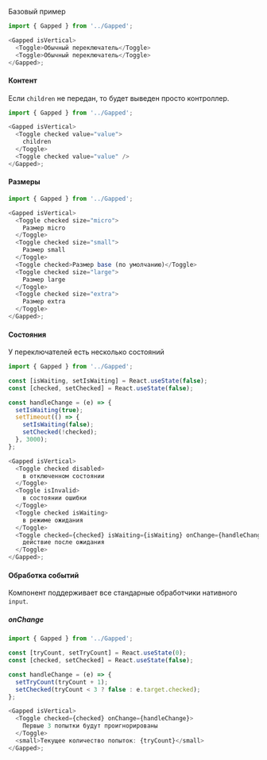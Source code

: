 Базовый пример

```js
import { Gapped } from '../Gapped';

<Gapped isVertical>
  <Toggle>Обычный переключатель</Toggle>
  <Toggle>Обычный переключатель</Toggle>
</Gapped>;
```

#### Контент

Если `children` не передан, то будет выведен просто контроллер.

```js
import { Gapped } from '../Gapped';

<Gapped isVertical>
  <Toggle checked value="value">
    children
  </Toggle>
  <Toggle checked value="value" />
</Gapped>;
```

#### Размеры

```js
import { Gapped } from '../Gapped';

<Gapped isVertical>
  <Toggle checked size="micro">
    Размер micro
  </Toggle>
  <Toggle checked size="small">
    Размер small
  </Toggle>
  <Toggle checked>Размер base (по умолчанию)</Toggle>
  <Toggle checked size="large">
    Размер large
  </Toggle>
  <Toggle checked size="extra">
    Размер extra
  </Toggle>
</Gapped>;
```

#### Состояния

У переключателей есть несколько состояний

```js
import { Gapped } from '../Gapped';

const [isWaiting, setIsWaiting] = React.useState(false);
const [checked, setChecked] = React.useState(false);

const handleChange = (e) => {
  setIsWaiting(true);
  setTimeout(() => {
    setIsWaiting(false);
    setChecked(!checked);
  }, 3000);
};

<Gapped isVertical>
  <Toggle checked disabled>
    в отключенном состоянии
  </Toggle>
  <Toggle isInvalid>
    в состоянии ошибки
  </Toggle>
  <Toggle checked isWaiting>
    в режиме ожидания
  </Toggle>
  <Toggle checked={checked} isWaiting={isWaiting} onChange={handleChange}>
    действие после ожидания
  </Toggle>
</Gapped>;
```

#### Обработка событий

Компонент поддерживает все стандарные обработчики нативного `input`.

##### onChange

```js
import { Gapped } from '../Gapped';

const [tryCount, setTryCount] = React.useState(0);
const [checked, setChecked] = React.useState(false);

const handleChange = (e) => {
  setTryCount(tryCount + 1);
  setChecked(tryCount < 3 ? false : e.target.checked);
};

<Gapped isVertical>
  <Toggle checked={checked} onChange={handleChange}>
    Первые 3 попытки будут проигнорированы
  </Toggle>
  <small>Текущее количество попыток: {tryCount}</small>
</Gapped>;
```
